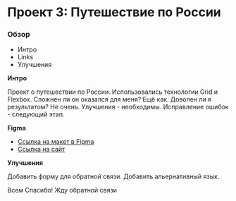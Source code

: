 # Проект 3: Путешествие по России

### Обзор
* Интро
* Links
* Улучшения

**Интро**

Проект о путешествии по России.
Использовались технологии Grid и Flexbox.
Сложнен ли он оказался для меня? Ещё как. Доволен ли я результатом? Не очень. Улучшения - необходимы. Исправление ошибок - следующий этап.

**Figma**

* [Ссылка на макет в Figma](https://www.figma.com/file/OyRWEjU6wBwRe1hapzQoLx/Sprint-3%3A-Russia-%2F-desktop-%2B-mobile?viewport=0%2C0%2C1)
* [Ссылка на сайт](https://eugenesekachev.github.io/russian-travel/)

**Улучшения**

Добавить форму для обратной связи. Добавить альернативный язык.

Всем Спасибо! Жду обратной связи


